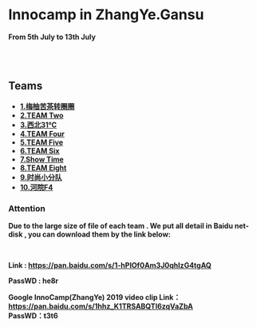 # Innocamp in ZhangYe.Gansu 
<b> From 5th July to 13th July

<br>
<br>

## Teams
* [1.梅柚苦茶转圈圈](T1/README.md)
* [2.TEAM Two](T2/README.md)
* [3.西北31℃](T3/README.md)
* [4.TEAM Four](T4/README.md)
* [5.TEAM Five](T5/README.md)
* [6.TEAM Six](T6/README.md)
* [7.Show Time](T7/README.md)
* [8.TEAM Eight](T8/README.md)
* [9.时尚小分队](T9/README.md)
* [10.河院F4](T10/README.md)

### Attention 
Due to the large size of file of each team .
We put all detail in Baidu net-disk , you can 
download them by the link below:

<br>

Link : https://pan.baidu.com/s/1-hPIOf0Am3J0qhlzG4tgAQ 

PassWD : he8r    

Google InnoCamp(ZhangYe) 2019 video clip
Link：https://pan.baidu.com/s/1hhz_K1TRSABQTl6zqVaZbA    
PassWD：t3t6    

 
